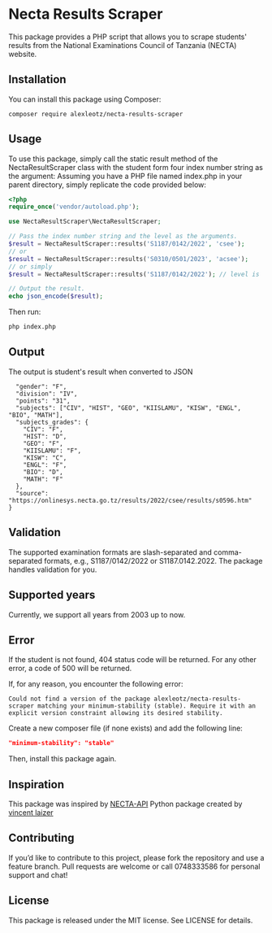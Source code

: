 # Necta Results Scraper

This package provides a PHP script that allows you to scrape students' results from the National Examinations Council of Tanzania (NECTA) website.

## Installation

You can install this package using Composer:

`composer require alexleotz/necta-results-scraper`

## Usage

To use this package, simply call the static result method of the NectaResultScraper class with the student form four index number string as the argument:
Assuming you have a PHP file named index.php in your parent directory, simply replicate the code provided below:

```php
<?php
require_once('vendor/autoload.php');

use NectaResultScraper\NectaResultScraper;

// Pass the index number string and the level as the arguments.
$result = NectaResultScraper::results('S1187/0142/2022', 'csee');
// or
$result = NectaResultScraper::results('S0310/0501/2023', 'acsee');
// or simply
$result = NectaResultScraper::results('S1187/0142/2022'); // level is 'csee' by default

// Output the result.
echo json_encode($result);
```

Then run:

```sh
php index.php
```

## Output

The output is student's result when converted to JSON

```{
  "gender": "F",
  "division": "IV",
  "points": "31",
  "subjects": ["CIV", "HIST", "GEO", "KIISLAMU", "KISW", "ENGL", "BIO", "MATH"],
  "subjects_grades": {
    "CIV": "F",
    "HIST": "D",
    "GEO": "F",
    "KIISLAMU": "F",
    "KISW": "C",
    "ENGL": "F",
    "BIO": "D",
    "MATH": "F"
  },
  "source": "https://onlinesys.necta.go.tz/results/2022/csee/results/s0596.htm"
}
```

## Validation

The supported examination formats are slash-separated and comma-separated formats, e.g., S1187/0142/2022 or S1187.0142.2022. The package handles validation for you.

## Supported years

Currently, we support all years from 2003 up to now.

## Error

If the student is not found, 404 status code will be returned. For any other error, a code of 500 will be returned.

If, for any reason, you encounter the following error:

```
Could not find a version of the package alexleotz/necta-results-scraper matching your minimum-stability (stable). Require it with an explicit version constraint allowing its desired stability.
```

Create a new composer file (if none exists) and add the following line:

```json
"minimum-stability": "stable"
```

Then, install this package again.

## Inspiration

This package was inspired by [NECTA-API](https://github.com/vincent-laizer/NECTA-API) Python package created by [vincent laizer](https://github.com/vincent-laizer)

## Contributing

If you’d like to contribute to this project, please fork the repository and use a feature branch. Pull requests are welcome or call 0748333586 for personal support and chat!

## License

This package is released under the MIT license. See LICENSE for details.
